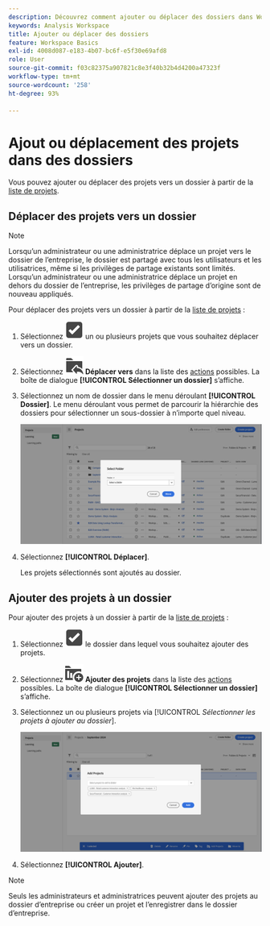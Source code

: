 ```yaml
---
description: Découvrez comment ajouter ou déplacer des dossiers dans Workspace
keywords: Analysis Workspace
title: Ajouter ou déplacer des dossiers
feature: Workspace Basics
exl-id: 4008d087-e183-4b07-bc6f-e5f30e69afd8
role: User
source-git-commit: f03c82375a907821c8e3f40b32b4d4200a47323f
workflow-type: tm+mt
source-wordcount: '258'
ht-degree: 93%

---
```


# Ajout ou déplacement des projets dans des dossiers

Vous pouvez ajouter ou déplacer des projets vers un dossier à partir de la [liste de projets](/help/analysis-workspace/build-workspace-project/freeform-overview.md#project-list).

## Déplacer des projets vers un dossier

>[!NOTE]
>
>Lorsqu’un administrateur ou une administratrice déplace un projet vers le dossier de l’entreprise, le dossier est partagé avec tous les utilisateurs et les utilisatrices, même si les privilèges de partage existants sont limités. Lorsqu’un administrateur ou une administratrice déplace un projet en dehors du dossier de l’entreprise, les privilèges de partage d’origine sont de nouveau appliqués.
>

Pour déplacer des projets vers un dossier à partir de la [liste de projets](/help/analysis-workspace/build-workspace-project/freeform-overview.md#project-list) :

1. Sélectionnez ![icône de sélection](/help/assets/icons/SelectBox.svg) un ou plusieurs projets que vous souhaitez déplacer vers un dossier.

1. Sélectionnez ![icône ajouter dans un dossier](/help/assets/icons/FolderAddTo.svg) **Déplacer vers** dans la liste des [actions](/help/analysis-workspace/build-workspace-project/freeform-overview.md#actions) possibles. La boîte de dialogue **[!UICONTROL Sélectionner un dossier]** s’affiche.

1. Sélectionnez un nom de dossier dans le menu déroulant **[!UICONTROL Dossier]**. Le menu déroulant vous permet de parcourir la hiérarchie des dossiers pour sélectionner un sous-dossier à n’importe quel niveau.

   ![Vue Sélectionner un dossier affichant le menu déroulant et les sous-dossiers disponibles.](/help/analysis-workspace/build-workspace-project/assets/add-projects.png)

1. Sélectionnez **[!UICONTROL Déplacer]**.


   Les projets sélectionnés sont ajoutés au dossier.


## Ajouter des projets à un dossier

Pour ajouter des projets à un dossier à partir de la [liste de projets](/help/analysis-workspace/build-workspace-project/freeform-overview.md#project-list) :

1. Sélectionnez ![icône de sélection](/help/assets/icons/SelectBox.svg) le dossier dans lequel vous souhaitez ajouter des projets.

1. Sélectionnez ![Icône Ajouter des projets](/help/assets/icons/ProjectAdd.svg) **Ajouter des projets** dans la liste des [actions](/help/analysis-workspace/build-workspace-project/freeform-overview.md#actions) possibles. La boîte de dialogue **[!UICONTROL Sélectionner un dossier]** s’affiche.

1. Sélectionnez un ou plusieurs projets via [!UICONTROL *Sélectionner les projets à ajouter au dossier*].

   ![Vue Sélectionner un dossier affichant le menu déroulant et les sous-dossiers disponibles.](/help/analysis-workspace/build-workspace-project/assets/add-projects-folder.png)

1. Sélectionnez **[!UICONTROL Ajouter]**.

>[!NOTE]
>
>Seuls les administrateurs et administratrices peuvent ajouter des projets au dossier d’entreprise ou créer un projet et l’enregistrer dans le dossier d’entreprise.
